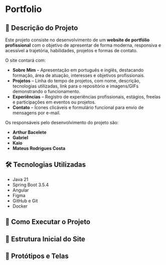 # Portfolio
## 📖 Descrição do Projeto
Este projeto consiste no desenvolvimento de um **website de portfólio profissional** com o objetivo de apresentar de forma moderna, responsiva e acessível a trajetória, habilidades, projetos e formas de contato. 

O site contará com:  

- **Sobre Mim** – Apresentação em português e inglês, destacando formação, área de atuação, interesses e objetivos profissionais.  
- **Projetos** – Linha do tempo de projetos, com nome, descrição, tecnologias utilizadas, link para o repositório e imagens/GIFs demonstrando o funcionamento.  
- **Experiências** – Registro de experiências profissionais, estágios, freelas e participações em eventos ou projetos.  
- **Contato** – Ícones clicáveis e formulário funcional para envio de mensagens por e-mail.  

Os responsáveis pelo desenvolvimento do projeto são:  
- **Arthur Bacelete**  
- **Gabriel**  
- **Kaio**  
- **Mateus Rodrigues Costa**  
## 🛠️ Tecnologias Utilizadas
- Java 21
- Spring Boot 3.5.4
- Angular
- Figma
- GitHub e Git
- Docker
## 🚀 Como Executar o Projeto
## 🌳 Estrutura Inicial do Site
## 🎨 Protótipos e Telas



